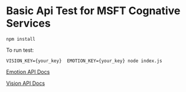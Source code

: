 # Basic Api Test for MSFT Cognative Services

```
npm install
```

To run test:
```
VISION_KEY={your_key}  EMOTION_KEY={your_key} node index.js
```


[Emotion API Docs](https://dev.projectoxford.ai/docs/services/5639d931ca73072154c1ce89/operations/563b31ea778daf121cc3a5fa)

[Vision API Docs](https://dev.projectoxford.ai/docs/services/56f91f2d778daf23d8ec6739/operations/56f91f2e778daf14a499e200)
